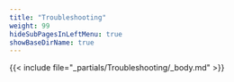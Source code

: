 ```yaml
---
title: "Troubleshooting"
weight: 99
hideSubPagesInLeftMenu: true
showBaseDirName: true
---
```


{{< include file="_partials/Troubleshooting/_body.md" >}}
